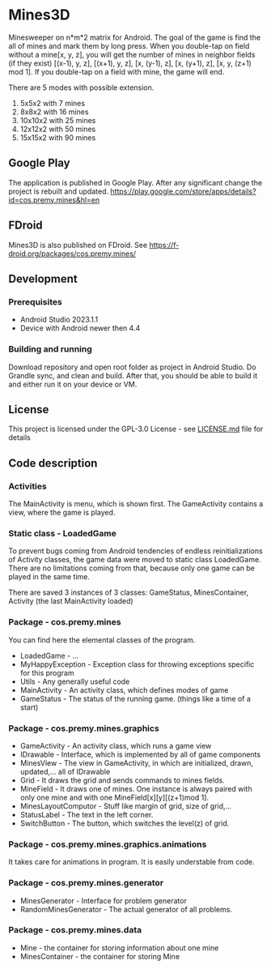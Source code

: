 # Mines3D
Minesweeper on n\*m\*2 matrix for Android. The goal of the game is find the all of mines and mark them by long press. When you double-tap on field without a mine[x, y, z], you will get the number of mines in neighbor fields (if they exist) [(x-1), y, z], [(x+1), y, z], [x, (y-1), z], [x, (y+1), z], [x, y, (z+1) mod 1]. If you double-tap on a field with mine, the game will end.

There are 5 modes with possible extension. 
  1) 5x5x2 with 7 mines
  2) 8x8x2 with 16 mines
  3) 10x10x2 with 25 mines
  4) 12x12x2 with 50 mines
  5) 15x15x2 with 90 mines

## Google Play
The application is published in Google Play. After any significant change the project is rebuilt and updated.
https://play.google.com/store/apps/details?id=cos.premy.mines&hl=en

## FDroid
Mines3D is also published on FDroid. See https://f-droid.org/packages/cos.premy.mines/

## Development
### Prerequisites
* Android Studio 2023.1.1
* Device with Android newer then 4.4
            
### Building and running
Download repository and open root folder as project in Android Studio. Do Grandle sync, and clean and build. 
After that, you should be able to build it and either run it on your device or VM.

## License
This project is licensed under the GPL-3.0 License - see [LICENSE.md](LICENSE.md) file for details

## Code description
### Activities
The MainActivity is menu, which is shown first. The GameActivity contains a view, where the game is played.
### Static class - LoadedGame
To prevent bugs coming from Android tendencies of endless reinitializations of Activity classes, the game data were moved to static class LoadedGame. There are no limitations coming from that, because only one game can be played in the same time.

There are saved 3 instances of 3 classes: GameStatus, MinesContainer, Activity (the last MainActivity loaded)
### Package - cos.premy.mines
You can find here the elemental classes of the program.
 * LoadedGame - ...
 * MyHappyException - Exception class for throwing exceptions specific for this program
 * Utils - Any generally useful code
 * MainActivity - An activity class, which defines modes of game
 * GameStatus - The status of the running game. (things like a time of a start)
### Package - cos.premy.mines.graphics
 * GameActivity - An activity class, which runs a game view
 * IDrawable - Interface, which is implemented by all of game components
 * MinesView - The view in GameActivity, in which are initialized, drawn, updated,... all of IDrawable
 * Grid - It draws the grid and sends commands to mines fields.
 * MineField - It draws one of mines. One instance is always paired with only one mine and with one MineField[x][y][(z+1)mod 1].
 * MinesLayoutComputor - Stuff like margin of grid, size of grid,...
 * StatusLabel - The text in the left corner.
 * SwitchButton - The button, which switches the level(z) of grid.
### Package - cos.premy.mines.graphics.animations
It takes care for animations in program. It is easily understable from code.
### Package - cos.premy.mines.generator
 * MinesGenerator - Interface for problem generator
 * RandomMinesGenerator - The actual generator of all problems.
### Package - cos.premy.mines.data
 * Mine - the container for storing information about one mine
 * MinesContainer - the container for storing Mine
